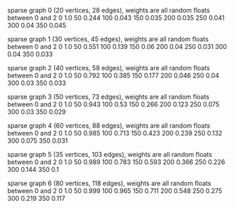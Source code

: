 sparse graph 0 (20 vertices, 28 edges), weights are all random floats between 0 and 2
0 1.0
50 0.244
100 0.043
150 0.035
200 0.035
250 0.041
300 0.04
350 0.045

sparse graph 1 (30 vertices, 45 edges), weights are all random floats between 0 and 2
0 1.0
50 0.551
100 0.139
150 0.06
200 0.04
250 0.031
300 0.04
350 0.033

sparse graph 2 (40 vertices, 58 edges), weights are all random floats between 0 and 2
0 1.0
50 0.792
100 0.385
150 0.177
200 0.046
250 0.04
300 0.03
350 0.033

sparse graph 3 (50 vertices, 73 edges), weights are all random floats between 0 and 2
0 1.0
50 0.943
100 0.53
150 0.266
200 0.123
250 0.075
300 0.03
350 0.029

sparse graph 4 (60 vertices, 88 edges), weights are all random floats between 0 and 2
0 1.0
50 0.985
100 0.713
150 0.423
200 0.239
250 0.132
300 0.075
350 0.031

sparse graph 5 (35 vertices, 103 edges), weights are all random floats between 0 and 2
0 1.0
50 0.989
100 0.783
150 0.593
200 0.366
250 0.226
300 0.144
350 0.1

sparse graph 6 (80 vertices, 118 edges), weights are all random floats between 0 and 2
0 1.0
50 0.999
100 0.965
150 0.711
200 0.548
250 0.275
300 0.219
350 0.117
